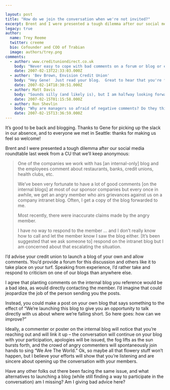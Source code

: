 ```yaml
---

layout: post
title: "How do we join the conversation when we're not invited?"
excerpt: Brent and I were presented a tough dilemma after our social media roundtable last week from a CU that we&#39;ll keep anonymous.
legacy: true
author:
  name: Trey Reeme
  twitter: creeme
  bio: Cofounder and COO of Trabian
  image: authors/trey.png
comments:
  - author: www.credituniondirect.co.uk
    body: "Never easy to cope with bad comments on a forum or blog or email ... you can't win. The unhappy chap is bound to take offence however the issue is tackled.\r\n\r\nI sat through a very good presentation in a UK lawyers office (it was free - unusual for a law firm) which covered blogging and the challenges it presents.\r\n\r\nI checked their site out and it has a pile of interesting blog news stories that have caused various problems for the blogger or the company involved. The url is worth a look...\r\n\r\nhttp://www.out-law.com/default.aspx?page=29&terms=blog\r\n\r\nYes.. a UK law firm with a web site called out-law! I wish I had thought of that.\r\n\r\nSome of the stories are quite interesting if you have the time. They probably don't explain how to deal with bad comments - but at least they will show that \"stuff\" happens.\r\n\r\nMy advice - keep blogging. Do an online survey related to the article or a similar topic - publish the results and offer a prize for the best solution to address the issue if the comment proves to be justified. \r\n\r\nalex"
    date: 2007-02-13T22:33:03.000Z
  - author: 'Bev Brown, Envision Credit Union'
    body: "Hey Gene!  Just read your blog.  Great to hear that you're feeling better.  It's also fun to ready both your blog and Barry's.  Good competition between you guys.  And for the record, Barry's Twi name embarrassing....Yaw!  At Envision, we like you're better.  Take care and we look forward to more news.   "
    date: 2007-02-14T18:30:51.000Z
  - author: Matt Davis
    body: "Sounds silly (and likely is), but I am halfway looking forward to negative comments on my blog. Such comments afford me two tremendous opportunities: 1) To identify and address operations issues; and 2) To debunk misconceptions a reader may have about why we do what we do as a credit union. In either case I will be able to improve the perception of our credit union - whether that be because I have acted upon a valid concern or because I have set the record straight on what I tend to believe are extremely high standards of operations and integrity throughout our industry.\r\n\r\nKeep up the great work on the blog! I look forward to this blossoming into a network of constructive financial services/education conversations."
    date: 2007-02-15T01:15:58.000Z
  - author: Ron Shevlin
    body: "Why are managers so afraid of negative comments? Do they think that their members/customers expect perfection? \n\nC'mon -- nobody over the age of 12 expects perfection (and nobody under that age even thinks about these things).\n\nWhen [generally] satisfied happy customers read the ranting of irate customer, how do they react? Is it: 1) \"oh geez, I'd better pull all my business away from this firm\", or 2) \"this guy's a lunatic\"? My bet is on #2.\n\nSmart customers know the difference between \"real\" problems and the lone experience of one disgruntled customer.\n\nBecause so few financial institutions give their customers/members a forum to have an open and honest discussion, those who participate will feel a stronger connection to the firm -- simply because they had the opportunity to provide feedback and engage in a dialogue with the firm and other customers. \n\nAnd that emotional connection will be stronger than the rantings and complaints of any one disgruntled customer. "
    date: 2007-02-15T13:36:59.000Z
---
```


<p>It&#8217;s good to be back and blogging.  Thanks to Gene for picking up the slack in our absence, and to everyone we met in Seattle: thanks for making us feel so welcome!</p>
<p>Brent and I were presented a tough dilemma after our social media roundtable last week from a CU that we&#8217;ll keep anonymous:</p>
<blockquote><p>One of the companies we work with has [an internal-only] blog and the employees comment about restaurants, banks, credit unions, health clubs, etc.</p>
<p>We&#8217;ve been very fortunate to have a lot of good comments [on the internal blogs] at most of our sponsor companies but every once in awhile, we get an angry member who airs grievances against us on a company intranet blog.  Often, I get a copy of the blog forwarded to me.</p>
<p>Most recently, there were inaccurate claims made by the angry member.</p><p>I have no way to respond to the member &#8230; and I don&#8217;t really know how to call and let the member know I saw the blog either. [It&#8217;s been suggested that we ask someone to] respond on the intranet blog but I am concerned about that escalating the situation.</p></blockquote>
<p>I&#8217;d advise your credit union to launch a blog of your own and allow comments.  You&#8217;d provide a forum for this discussion and others like it to take place on your turf.  Speaking from experience, I&#8217;d rather take and respond to criticism on one of our blogs than anywhere else.</p>
<p>I agree that planting comments on the internal blog you reference would be a bad idea, as would directly contacting the member.  I&#8217;d imagine that could jeopardize the job of the person sending you the posts.</p>
<p>Instead, you could make a post on your own blog that says something to the effect of &#8220;We&#8217;re launching this blog to give you an opportunity to talk directly with us about where we&#8217;re falling short.  So here goes:  how can we improve?&#8221;</p>
<p>Ideally, a commenter or poster on the internal blog will notice that you&#8217;re reaching out and will link it up &#8211; the conversation will continue on your blog with your participation, apologies will be issued, the fog lifts as the sun bursts forth, and the crowd of angry commenters will spontaneously join hands to sing &#8220;We Are The World.&#8221;  Ok, so maybe all that flowery stuff won&#8217;t happen, but I believe your efforts will show that you&#8217;re listening and are sincere about opening up the conversation with your members.</p>
<p>Have any other folks out there been facing the same issue, and what alternatives to launching a blog (while still finding a way to participate in the conversation) am I missing?  Am I giving bad advice here?</p>
